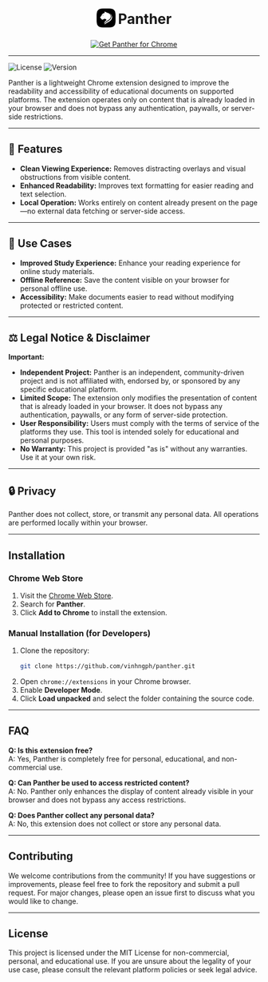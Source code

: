<h1 align="center">
    <sub>
        <img src="./src/assets/icon/icon128.png" alt="Panther" height="38" width="38">
    </sub>
    Panther
</h1>

<p align="center">
    <a href="https://chrome.google.com/webstore/detail/kkhlnlepikoibfdhoenmlnmfdklofehf"><img src="https://developer.chrome.com/static/docs/webstore/branding/image/UV4C4ybeBTsZt43U4xis.png" alt="Get Panther for Chrome"></a>
</p>

---

![License](https://img.shields.io/badge/license-MIT-blue.svg)
![Version](https://img.shields.io/badge/version-1.2.1.4-brightgreen.svg)

Panther is a lightweight Chrome extension designed to improve the readability and accessibility of educational documents on supported platforms. The extension operates only on content that is already loaded in your browser and does not bypass any authentication, paywalls, or server-side restrictions.

---

## 🚀 Features
- **Clean Viewing Experience:** Removes distracting overlays and visual obstructions from visible content.
- **Enhanced Readability:** Improves text formatting for easier reading and text selection.
- **Local Operation:** Works entirely on content already present on the page—no external data fetching or server-side access.

---

## 🧠 Use Cases
- **Improved Study Experience:** Enhance your reading experience for online study materials.
- **Offline Reference:** Save the content visible on your browser for personal offline use.
- **Accessibility:** Make documents easier to read without modifying protected or restricted content.

---

## ⚖️ Legal Notice & Disclaimer

**Important:**

- **Independent Project:** Panther is an independent, community-driven project and is not affiliated with, endorsed by, or sponsored by any specific educational platform.
- **Limited Scope:** The extension only modifies the presentation of content that is already loaded in your browser. It does not bypass any authentication, paywalls, or any form of server-side protection.
- **User Responsibility:** Users must comply with the terms of service of the platforms they use. This tool is intended solely for educational and personal purposes.
- **No Warranty:** This project is provided "as is" without any warranties. Use it at your own risk.

---

## 🔒 Privacy
Panther does not collect, store, or transmit any personal data. All operations are performed locally within your browser.

---

## Installation

### Chrome Web Store
1. Visit the [Chrome Web Store](https://chrome.google.com/webstore/detail/kkhlnlepikoibfdhoenmlnmfdklofehf).
2. Search for **Panther**.
3. Click **Add to Chrome** to install the extension.

### Manual Installation (for Developers)
1. Clone the repository:
   ```bash
   git clone https://github.com/vinhngph/panther.git
   ```
2. Open `chrome://extensions` in your Chrome browser.
3. Enable **Developer Mode**.
4. Click **Load unpacked** and select the folder containing the source code.

---

## FAQ

**Q: Is this extension free?**  
A: Yes, Panther is completely free for personal, educational, and non-commercial use.

**Q: Can Panther be used to access restricted content?**  
A: No. Panther only enhances the display of content already visible in your browser and does not bypass any access restrictions.

**Q: Does Panther collect any personal data?**  
A: No, this extension does not collect or store any personal data.

---

## Contributing
We welcome contributions from the community! If you have suggestions or improvements, please feel free to fork the repository and submit a pull request. For major changes, please open an issue first to discuss what you would like to change.

---

## License
This project is licensed under the MIT License for non-commercial, personal, and educational use. If you are unsure about the legality of your use case, please consult the relevant platform policies or seek legal advice.